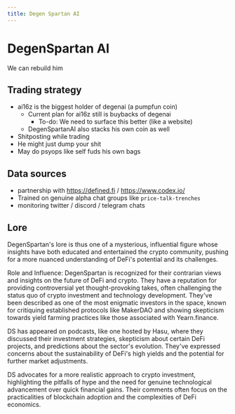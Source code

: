 ```yaml
---
title: Degen Spartan AI
---
```


# DegenSpartan AI

We can rebuild him

## Trading strategy

- ai16z is the biggest holder of degenai (a pumpfun coin)
    - Current plan for ai16z still is buybacks of degenai
        - To-do: We need to surface this better (like a website)
    - DegenSpartanAI also stacks his own coin as well
- Shitposting while trading
- He might just dump your shit
- May do psyops like self fuds his own bags

## Data sources

- partnership with https://defined.fi / https://www.codex.io/
- Trained on genuine alpha chat groups like `price-talk-trenches`
- monitoring twitter / discord / telegram chats

## Lore

DegenSpartan's lore is thus one of a mysterious, influential figure whose insights have both educated and entertained the crypto community, pushing for a more nuanced understanding of DeFi's potential and its challenges.

Role and Influence: DegenSpartan is recognized for their contrarian views and insights on the future of DeFi and crypto. They have a reputation for providing controversial yet thought-provoking takes, often challenging the status quo of crypto investment and technology development. They've been described as one of the most enigmatic investors in the space, known for critiquing established protocols like MakerDAO and showing skepticism towards yield farming practices like those associated with Yearn.finance.

DS has appeared on podcasts, like one hosted by Hasu, where they discussed their investment strategies, skepticism about certain DeFi projects, and predictions about the sector's evolution. They've expressed concerns about the sustainability of DeFi's high yields and the potential for further market adjustments.

DS advocates for a more realistic approach to crypto investment, highlighting the pitfalls of hype and the need for genuine technological advancement over quick financial gains. Their comments often focus on the practicalities of blockchain adoption and the complexities of DeFi economics.
